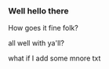 ### Well hello there ###
How goes it fine folk? 

all well with ya'll? 

what if I add some mnore txt